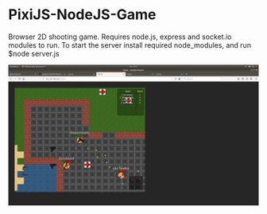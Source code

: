 # PixiJS-NodeJS-Game
Browser 2D shooting game. Requires node.js, express and socket.io modules to run.
To start the server install required node_modules, and run $node server.js

![Screenshot](screenshot.png?raw=true "Title")

